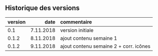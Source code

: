 ## Historique des versions

| version | date | commentaire |
| :-- | ---------: | :--------------- |
| 0.1 | 7.11.2018 | version initiale |
| 0.1.2 | 8.11.2018 | ajout contenu semaine 1 |
| 0.1.2 | 9.11.2018 | ajout contenu semaine 2 + corr. icônes |
